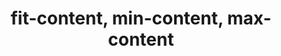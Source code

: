 ---
title: "fit-content, min-content, max-content"
description: "Sets the height or width relative to its content."
category: css
last_test_date: "2022-12-31"
test_url: "/tests/css-intrinsic-size.html"
test_results_url: ""
stats: {
	apple-mail: {
		macos: {
			"12.4": "y #2"
		},
		ios: {
			"12.1": "y #2"
		}
	},
	gmail: {
		desktop-webmail: {
			"2022-12": "y"
		},
		ios: {
			"2022-12": "a #3"
		},
		android: {
			"2022-12": "y"
		},
        mobile-webmail: {
            "2022-12": "y"
        }
	},
    orange: {
        desktop-webmail: {
            "2022-12":"u",
            "2022-12":"u"
        },
        ios: {
            "2022-12":"u"
        },
        android: {
            "2022-12":"u"
        }
    },
	outlook: {
		windows: {
			"2007": "u",
			"2010": "u",
			"2013": "u",
			"2016": "u",
			"2019": "u"
		},
		windows-mail: {
			"2022-12": "u"
		},
		macos: {
			"2022-12": "y"
		},
		outlook-com: {
			"2022-12": "y"
		},
		ios: {
			"2022-12": "a #1"
		},
		android: {
			"2022-12": "a #1"
		}
	},
	yahoo: {
		desktop-webmail: {
			"2022-12": "n"
		},
		ios: {
			"2022-12": "n"
		},
		android: {
			"2022-12": "n"
		}
	},
	aol: {
		desktop-webmail: {
			"2022-12": "n"
		},
		ios: {
			"2022-12": "n"
		},
		android: {
			"2022-12": "n"
		}
	},
	samsung-email: {
		android: {
			"5.0.10.2": "u"
		}
	},
    sfr: {
        desktop-webmail: {
            "2022-12":"u"
        },
        ios: {
            "2022-12":"u"
        },
        android: {
            "2022-12":"u"
        }
    },
	thunderbird: {
		macos: {
			"102.6": "y"
		}
	},
    protonmail: {
        desktop-webmail: {
            "2022-12":"y"
        },
        ios: {
            "2022-12":"y #2"
        },
        android: {
            "2022-12":"y"
        }
    },
    hey: {
        desktop-webmail: {
            "2022-12":"y"
        }
    },
    mail-ru: {
        desktop-webmail: {
            "2022-12":"y"
        }
    },
	fastmail: {
		desktop-webmail: {
			"2022-12": "y"
		}
	},
    laposte: {
        desktop-webmail: {
            "2022-12": "u"
        }
    }
}
notes_by_num: {
    "1": "Partial. Supports `min-content` and `fit-content` only.",
    "2": "Buggy. `width: min-content` acts as if `word-break: break-all` had been set on the element.",
    "3": "Partial. Not supported with non Gmail accounts."
}
---